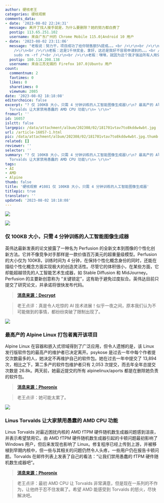 ```yaml
---
author: 硬核老王
categories: 硬核观察
comments_data:
- date: '2023-08-02 22:24:31'
  message: 离开了找人接手就是，为什么要删除？她的努力都白费了
  postip: 113.65.251.102
  username: 来自广东广州的 Chrome Mobile 115.0|Android 10 用户
- date: '2023-08-02 23:11:06'
  message: "老板说：努力干，项目成功了给你销售额5%提成。。。<br />\r\n<br />\r\n项目成功后。。。<br />\r\n<br />\r\n老板想：这小子奖金得发十几万呢。。。<br
    />\r\n<br />\r\n老板：这是1千块奖金，拿好，这还是我好不容易申请到的。。。<br />\r\n<br />\r\n我：！@#￥%……&amp;×（），
    sudo rm -rf /*<br />\r\n<br />\r\n老板：嘿嘿，就因为这个我才强迫所有人用SVN。。。"
  postip: 180.114.208.138
  username: 来自江苏无锡的 Firefox 107.0|Ubuntu 用户
count:
  commentnum: 2
  favtimes: 0
  likes: 0
  sharetimes: 0
  viewnum: 2085
date: '2023-08-02 18:18:08'
editorchoice: false
excerpt: "? 仅 100KB 大小，只需 4 分钟训练的人工智能图像生成器\r\n? 最高产的 Alpine Linux 打包者离开该项目\r\n? Linus
  Torvalds 让大家禁用愚蠢的 AMD CPU 功能\r\n» \r\n»"
fromurl: ''
id: 16057
islctt: false
largepic: /data/attachment/album/202308/02/181701vtav7to8kddw4wbt.jpg
url: /article-16057-1.html
pic: /data/attachment/album/202308/02/181701vtav7to8kddw4wbt.jpg.thumb.jpg
related: []
reviewer: ''
selector: ''
summary: "? 仅 100KB 大小，只需 4 分钟训练的人工智能图像生成器\r\n? 最高产的 Alpine Linux 打包者离开该项目\r\n? Linus
  Torvalds 让大家禁用愚蠢的 AMD CPU 功能\r\n» \r\n»"
tags:
- AI
- AMD
- Alpine
thumb: false
title: '硬核观察 #1081 仅 100KB 大小，只需 4 分钟训练的人工智能图像生成器'
titlepic: true
translator: ''
updated: '2023-08-02 18:18:08'
---
```


![](/data/attachment/album/202308/02/181701vtav7to8kddw4wbt.jpg)


![](/data/attachment/album/202308/02/181712axr1ffxm5bgnnrtm.jpg)


### 仅 100KB 大小，只需 4 分钟训练的人工智能图像生成器


英伟达最新发表的论文披露了一种名为 Perfusion 的全新文本到图像的个性化创新方法。它并不像竞争对手那样是一款价值百万美元的超重量级模型。Perfusion 的大小仅为 100KB，训练时间为 4 分钟，在保持个性化概念身份的同时，还能在描绘个性化概念方面实现极大的创造灵活性。尽管它的体积很小，在某些方面，它却能超越领先的人工智能艺术生成器，如 Stable Diffusion 和 MidJourney。Perfusion 的主要新创意称为 “关键锁定”，这有助于避免过度拟合。英伟达目前只提交了研究论文，并承诺将很快发布代码。



> 
> **[消息来源：Decrypt](https://decrypt.co/150861/nvidia-ai-image-generator-floppy-disk-4-minutes)**
> 
> 
> 



> 
> 老王点评：真是令人吃惊的 AI 技术进展！似乎一夜之间，原本我们认为不可能做到的事情，都纷纷突破了限制出现了。
> 
> 
> 


![](/data/attachment/album/202308/02/181726s03u8boz0eeyigbi.jpg)


### 最高产的 Alpine Linux 打包者离开该项目


Alpine Linux 在容器和嵌入式领域得到了广泛应用，但令人遗憾的是，该 Linux 发行版软件包的最高产的维护者已决定离开。psykose 是过去一年中每个作者提交次数最多的人，她决定不再维护自己的软件包。她在过去一年中提交了 13,894 次，相比之下，第二多产的软件包维护者只有 2,053 次提交，而去年全年总提交次数是 26.8k。两天前，她最近提交的所有 alpinelinux/aports 都是在删除她负责的软件包。



> 
> **[消息来源：Phoronix](https://www.phoronix.com/news/Alpine-Linux-Prolific-Packager)**
> 
> 
> 



> 
> 老王点评：她可能太累了。
> 
> 
> 


![](/data/attachment/album/202308/02/181744ztlvrlhuxrjrsrtl.jpg)


### Linus Torvalds 让大家禁用愚蠢的 AMD CPU 功能


Linus Torvalds 对最近困扰内核的 AMD fTPM 硬件随机数生成器问题感到沮丧，并表示希望禁用它。由 AMD fTPM 硬件随机数生成器引起的卡顿问题最初影响了 Windows 用户，但后来发现也影响了 Linux。修复程序已经上传到上游，并被移植到早期内核中，但一些与其相关的问题仍然令人头疼，一些用户仍在报告卡顿问题。Torvalds 在邮件列表上发表了自己的看法：“让我们禁用愚蠢的 fTPM 硬件随机数生成器吧”。



> 
> **[消息来源：Phoronix](https://www.phoronix.com/news/Torvalds-fTPM-RNG-Woes)**
> 
> 
> 



> 
> 老王点评：最初 AMD CPU 让 Torvalds 非常满意，但是现在一系列的不作为，让他终于忍不住发飙了。希望 AMD 能感受到 Torvalds 的怒火，尽快解决吧。
> 
> 
>